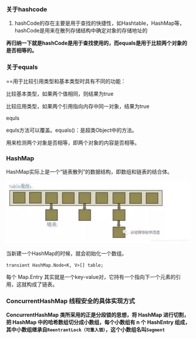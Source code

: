 ### 关于hashcode

1. hashCode的存在主要是用于查找的快捷性，如Hashtable，HashMap等，hashCode是用来在散列存储结构中确定对象的存储地址的

**再归纳一下就是hashCode是用于查找使用的，而equals是用于比较两个对象的是否相等的。**

### 关于equals

==用于比较引用类型和基本类型时具有不同的功能：

比较基本类型，如果两个值相同，则结果为true

比较应用类型，如果两个引用指向内存中同一对象，结果为true



equls

equls方法可以覆盖。equals()：是超类Object中的方法。

用来检测两个对象是否相等，即两个对象的内容是否相等。

### HashMap

HashMap实际上是一个“链表散列”的数据结构，即数组和链表的结合体。

![白话解析Java中HashMap底层实现原理2](HashMap.assets/b59d71f5458538a1921c654b24b6ec6a1603438122757.png)

当新建一个HashMap的时候，就会初始化一个数组。

```
transient HashMap.Node<K, V>[] table;
```

每个 Map.Entry 其实就是一个key-value对，它持有一个指向下一个元素的引用，这就构成了链表。

### ConcurrentHashMap 线程安全的具体实现方式

**ConcurrentHashMap 类所采用的正是分段锁的思想，将 HashMap 进行切割，把 HashMap 中的哈希数组切分成小数组，每个小数组有 n 个 HashEntry 组成，其中小数组继承自`ReentrantLock（可重入锁）`，这个小数组名叫`Segment`**
